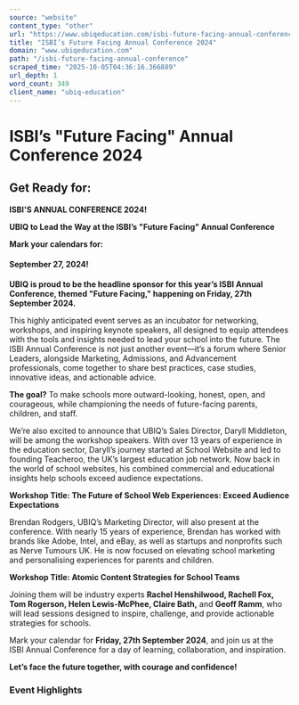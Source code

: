 ```yaml
---
source: "website"
content_type: "other"
url: "https://www.ubiqeducation.com/isbi-future-facing-annual-conference"
title: "ISBI’s Future Facing Annual Conference 2024"
domain: "www.ubiqeducation.com"
path: "/isbi-future-facing-annual-conference"
scraped_time: "2025-10-05T04:36:16.366889"
url_depth: 1
word_count: 349
client_name: "ubiq-education"
---
```


# ISBI’s "Future Facing" Annual Conference 2024

## Get Ready for:

**ISBI'S ANNUAL CONFERENCE 2024!**

**UBIQ to Lead the Way at the ISBI’s "Future Facing" Annual Conference**

**Mark your calendars for:**

#### September 27, 2024!

**UBIQ is proud to be the headline sponsor for this year’s ISBI Annual Conference, themed "Future Facing," happening on Friday, 27th September 2024.**

This highly anticipated event serves as an incubator for networking, workshops, and inspiring keynote speakers, all designed to equip attendees with the tools and insights needed to lead your school into the future. The ISBI Annual Conference is not just another event—it’s a forum where Senior Leaders, alongside Marketing, Admissions, and Advancement professionals, come together to share best practices, case studies, innovative ideas, and actionable advice.

**The goal?** To make schools more outward-looking, honest, open, and courageous, while championing the needs of future-facing parents, children, and staff.

We’re also excited to announce that UBIQ’s Sales Director, Daryll Middleton, will be among the workshop speakers. With over 13 years of experience in the education sector, Daryll’s journey started at School Website and led to founding Teacheroo, the UK’s largest education job network. Now back in the world of school websites, his combined commercial and educational insights help schools exceed audience expectations.

**Workshop Title: The Future of School Web Experiences: Exceed Audience Expectations**

Brendan Rodgers, UBIQ’s Marketing Director, will also present at the conference. With nearly 15 years of experience, Brendan has worked with brands like Adobe, Intel, and eBay, as well as startups and nonprofits such as Nerve Tumours UK. He is now focused on elevating school marketing and personalising experiences for parents and children.

**Workshop Title: Atomic Content Strategies for School Teams**

Joining them will be industry experts **Rachel Henshilwood, Rachell Fox, Tom Rogerson, Helen Lewis-McPhee, Claire Bath,** and **Geoff Ramm**, who will lead sessions designed to inspire, challenge, and provide actionable strategies for schools.

Mark your calendar for **Friday, 27th September 2024**, and join us at the ISBI Annual Conference for a day of learning, collaboration, and inspiration.

**Let’s face the future together, with courage and confidence!**

### Event Highlights